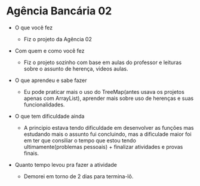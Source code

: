 # Agência Bancária 02
- O que você fez
	- Fiz o projeto da Agência 02

- Com quem e como você fez
	- Fiz o projeto sozinho com base em aulas do professor e leituras sobre o assunto de herença, videos aulas.

- O que aprendeu e sabe fazer
	- Eu pode praticar mais o uso do TreeMap(antes usava os projetos apenas com ArrayList), aprender mais sobre uso de herenças e suas funcionalidades. 

- O que tem dificuldade ainda
	- A principio estava tendo dificuldade em desenvolver as funções mas estudando mais o assunto fui concluindo, mas a dificulade maior foi em ter que consiliar o tempo que estou tendo ultimamente(problemas pessoais) + finalizar atividades e provas finais.

- Quanto tempo levou pra fazer a atividade
	- Demorei em torno de 2 dias para termina-lô.